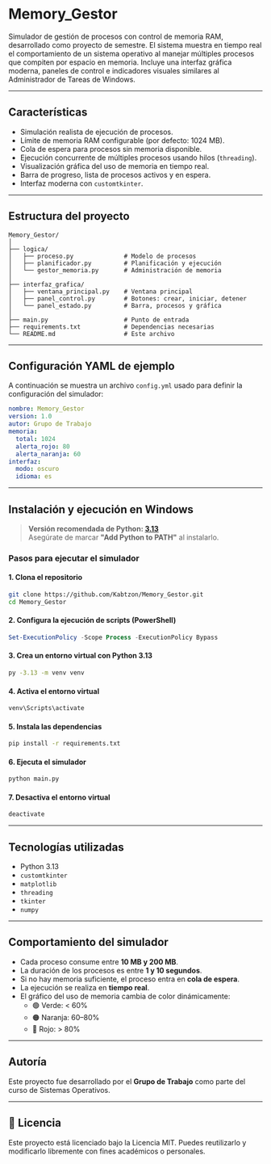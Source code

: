 #  Memory_Gestor

Simulador de gestión de procesos con control de memoria RAM, desarrollado como proyecto de semestre. El sistema muestra en tiempo real el comportamiento de un sistema operativo al manejar múltiples procesos que compiten por espacio en memoria. Incluye una interfaz gráfica moderna, paneles de control e indicadores visuales similares al Administrador de Tareas de Windows.

---

##  Características

- Simulación realista de ejecución de procesos.
- Límite de memoria RAM configurable (por defecto: 1024 MB).
- Cola de espera para procesos sin memoria disponible.
- Ejecución concurrente de múltiples procesos usando hilos (`threading`).
- Visualización gráfica del uso de memoria en tiempo real.
- Barra de progreso, lista de procesos activos y en espera.
- Interfaz moderna con `customtkinter`.

---

##  Estructura del proyecto

```
Memory_Gestor/
│
├── logica/
│   ├── proceso.py              # Modelo de procesos
│   ├── planificador.py         # Planificación y ejecución
│   └── gestor_memoria.py       # Administración de memoria
│
├── interfaz_grafica/
│   ├── ventana_principal.py    # Ventana principal
│   ├── panel_control.py        # Botones: crear, iniciar, detener
│   └── panel_estado.py         # Barra, procesos y gráfica
│
├── main.py                     # Punto de entrada
├── requirements.txt            # Dependencias necesarias
└── README.md                   # Este archivo
```

---

##  Configuración YAML de ejemplo

A continuación se muestra un archivo `config.yml` usado para definir la configuración del simulador:

```yaml
nombre: Memory_Gestor
version: 1.0
autor: Grupo de Trabajo
memoria:
  total: 1024
  alerta_rojo: 80
  alerta_naranja: 60
interfaz:
  modo: oscuro
  idioma: es
```

---

##  Instalación y ejecución en Windows

>  **Versión recomendada de Python: [3.13](https://www.python.org/downloads/release/python-3130/)**  
> Asegúrate de marcar **"Add Python to PATH"** al instalarlo.

###  Pasos para ejecutar el simulador

#### 1. Clona el repositorio

```bash
git clone https://github.com/Kabtzon/Memory_Gestor.git
cd Memory_Gestor
```

#### 2. Configura la ejecución de scripts (PowerShell)

```powershell
Set-ExecutionPolicy -Scope Process -ExecutionPolicy Bypass
```

#### 3. Crea un entorno virtual con Python 3.13

```bash
py -3.13 -m venv venv
```

#### 4. Activa el entorno virtual

```bash
venv\Scripts\activate
```

#### 5. Instala las dependencias

```bash
pip install -r requirements.txt
```

#### 6. Ejecuta el simulador

```bash
python main.py
```

#### 7. Desactiva el entorno virtual

```bash
deactivate
```

---

##  Tecnologías utilizadas

- Python 3.13
- `customtkinter`
- `matplotlib`
- `threading`
- `tkinter`
- `numpy`

---

##  Comportamiento del simulador

- Cada proceso consume entre **10 MB y 200 MB**.
- La duración de los procesos es entre **1 y 10 segundos**.
- Si no hay memoria suficiente, el proceso entra en **cola de espera**.
- La ejecución se realiza en **tiempo real**.
- El gráfico del uso de memoria cambia de color dinámicamente:
  - 🟢 Verde: < 60%
  - 🟠 Naranja: 60–80%
  - 🔴 Rojo: > 80%

---

##  Autoría

Este proyecto fue desarrollado por el **Grupo de Trabajo** como parte del curso de Sistemas Operativos.

---

## 📄 Licencia

Este proyecto está licenciado bajo la Licencia MIT. Puedes reutilizarlo y modificarlo libremente con fines académicos o personales.
